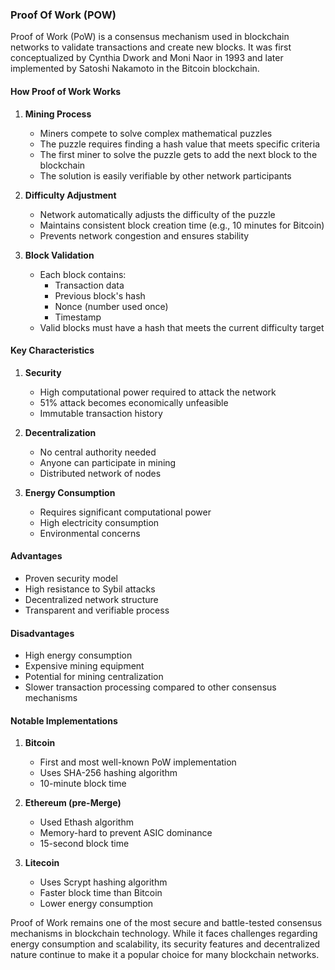 ### Proof Of Work (POW)

Proof of Work (PoW) is a consensus mechanism used in blockchain networks to validate transactions and create new blocks. It was first conceptualized by Cynthia Dwork and Moni Naor in 1993 and later implemented by Satoshi Nakamoto in the Bitcoin blockchain.

#### How Proof of Work Works

1. **Mining Process**
   - Miners compete to solve complex mathematical puzzles
   - The puzzle requires finding a hash value that meets specific criteria
   - The first miner to solve the puzzle gets to add the next block to the blockchain
   - The solution is easily verifiable by other network participants

2. **Difficulty Adjustment**
   - Network automatically adjusts the difficulty of the puzzle
   - Maintains consistent block creation time (e.g., 10 minutes for Bitcoin)
   - Prevents network congestion and ensures stability

3. **Block Validation**
   - Each block contains:
     - Transaction data
     - Previous block's hash
     - Nonce (number used once)
     - Timestamp
   - Valid blocks must have a hash that meets the current difficulty target

#### Key Characteristics

1. **Security**
   - High computational power required to attack the network
   - 51% attack becomes economically unfeasible
   - Immutable transaction history

2. **Decentralization**
   - No central authority needed
   - Anyone can participate in mining
   - Distributed network of nodes

3. **Energy Consumption**
   - Requires significant computational power
   - High electricity consumption
   - Environmental concerns

#### Advantages

- Proven security model
- High resistance to Sybil attacks
- Decentralized network structure
- Transparent and verifiable process

#### Disadvantages

- High energy consumption
- Expensive mining equipment
- Potential for mining centralization
- Slower transaction processing compared to other consensus mechanisms

#### Notable Implementations

1. **Bitcoin**
   - First and most well-known PoW implementation
   - Uses SHA-256 hashing algorithm
   - 10-minute block time

2. **Ethereum (pre-Merge)**
   - Used Ethash algorithm
   - Memory-hard to prevent ASIC dominance
   - 15-second block time

3. **Litecoin**
   - Uses Scrypt hashing algorithm
   - Faster block time than Bitcoin
   - Lower energy consumption


Proof of Work remains one of the most secure and battle-tested consensus mechanisms in blockchain technology. While it faces challenges regarding energy consumption and scalability, its security features and decentralized nature continue to make it a popular choice for many blockchain networks.

